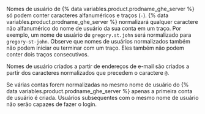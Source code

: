 Nomes de usuário de {% data variables.product.prodname_ghe_server %} só podem conter caracteres alfanuméricos e traços (`-`). {% data variables.product.prodname_ghe_server %} normalizará qualquer caractere não alfanumérico do nome de usuário da sua conta em um traço. Por exemplo, um nome de usuário de `gregory.st.john` será normalizado para `gregory-st-john`. Observe que nomes de usuários normalizados também não podem iniciar ou terminar com um traço. Eles também não podem conter dois traços consecutivos.

Nomes de usuário criados a partir de endereços de e-mail são criados a partir dos caracteres normalizados que precedem o caractere `@`.

Se várias contas forem normalizadas no mesmo nome de usuário do {% data variables.product.prodname_ghe_server %} apenas a primeira conta de usuário é criada. Usuários subsequentes com o mesmo nome de usuário não serão capazes de fazer o login.
